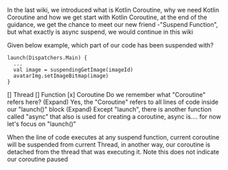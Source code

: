 In the last wiki, we introduced what is Kotlin Coroutine, why we need Kotlin Coroutine and how we get start with Kotlin Coroutine, at the end of the guidance, we get the chance to meet our new friend -"Suspend Function", but what exactly is async suspend, we would continue in this wiki

Given below example, which part of our code has been suspended with?
```
launch(Dispatchers.Main) {
  ...
  val image = suspendingGetImage(imageId)
  avatarImg.setImageBitmap(image)
}
```
[] Thread
[] Function
[x] Coroutine
Do we remember what "Coroutine" refers here? 
(Expand) Yes, the "Coroutine" refers to all lines of code inside our "launch()" block
(Expand) Except "launch", there is another function called "async" that also is used for creating a coroutine, async is.... for now let's focus on "launch()"

When the line of code executes at any suspend function, current coroutine will be suspended from current Thread, in another way, our coroutine is detached from the thread that was executing it. Note this does not indicate our coroutine paused 




<!--stackedit_data:
eyJoaXN0b3J5IjpbLTEzNzQ1MTEwMzIsLTUwNjQ4MjkwNywxNz
UwMzQ5NTEyXX0=
-->